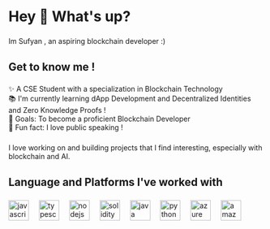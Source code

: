 <h1 align="left">Hey 👋 What's up?</h1>

###

<p align="left">Im Sufyan , an aspiring blockchain developer :)</p>

###

<h2 align="left">Get to know me !</h2>

###

<p align="left">✨ A CSE Student with a specialization in Blockchain Technology<br>📚 I'm currently learning dApp Development and Decentralized Identities and Zero Knowledge Proofs !<br>🎯 Goals: To become a proficient Blockchain Developer<br>🎲 Fun fact: I love public speaking !</p>

###

<p align="left">I love working  on and building projects that I find interesting, especially with blockchain and AI.</p>

###

<h2 align="left">Language and Platforms I've worked with</h2>

###

<div align="left">
  <img src="https://cdn.jsdelivr.net/gh/devicons/devicon/icons/javascript/javascript-original.svg" height="40" alt="javascript logo"  />
  <img width="12" />
  <img src="https://cdn.jsdelivr.net/gh/devicons/devicon/icons/typescript/typescript-original.svg" height="40" alt="typescript logo"  />
  <img width="12" />
  <img src="https://cdn.jsdelivr.net/gh/devicons/devicon/icons/nodejs/nodejs-original.svg" height="40" alt="nodejs logo"  />
  <img width="12" />
  <img src="https://cdn.jsdelivr.net/gh/devicons/devicon/icons/solidity/solidity-original.svg" height="40" alt="solidity logo"  />
  <img width="12" />
  <img src="https://cdn.jsdelivr.net/gh/devicons/devicon/icons/java/java-original.svg" height="40" alt="java logo"  />
  <img width="12" />
  <img src="https://cdn.jsdelivr.net/gh/devicons/devicon/icons/python/python-original.svg" height="40" alt="python logo"  />
  <img width="12" />
  <img src="https://cdn.jsdelivr.net/gh/devicons/devicon/icons/azure/azure-original.svg" height="40" alt="azure logo"  />
  <img width="12" />
  <img src="https://cdn.jsdelivr.net/gh/devicons/devicon/icons/amazonwebservices/amazonwebservices-line-wordmark.svg" height="40" alt="amazonwebservices logo"  />
</div>

###
